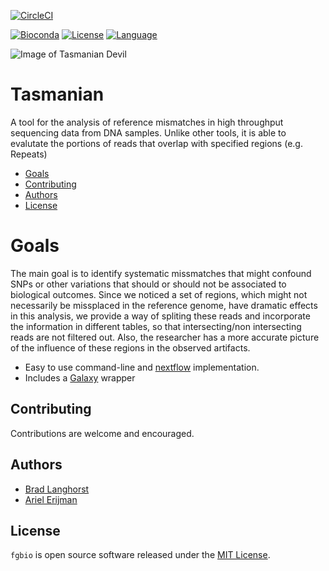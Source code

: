 <!-- [![CircleCI](https://circleci.com/github/nebiolabs/tasmanian.svg?style=svg&circle-token=<c634a27d6a61f118af602803df3aea94ead652d8>)](https://app.circleci.com/github/nebiolabs/tasmanian/pipelines) -->

<!-- copy pasted from circle CI...? -->
[![CircleCI](https://circleci.com/gh/nebiolabs/tasmanian.svg?style=svg)](https://circleci.com/gh/nebiolabs/tasmanian)

[![Bioconda](https://img.shields.io/conda/dn/bioconda/fgbio.svg?label=Bioconda)](http://bioconda.github.io/recipes/fgbio/README.html)
[![License](http://img.shields.io/badge/license-MIT-blue.svg)](https://github.com/nebiolabs/tasmanian/blob/master/LICENSE)
[![Language](https://img.shields.io/badge/Made%20with-Python-1f425f.svg)](https://www.python.org)

![Image of Tasmanian Devil](https://upload.wikimedia.org/wikipedia/commons/thumb/4/43/Sarcophilus_harrisii_taranna.jpg/512px-Sarcophilus_harrisii_taranna.jpg)

Tasmanian
====

A tool for the analysis of reference mismatches in high throughput sequencing data from DNA samples. Unlike other tools, it is able to evalutate the portions of reads that overlap with specified regions (e.g. Repeats)


<!---toc start-->
  * [Goals](#goals)
  * [Contributing](#contributing)
  * [Authors](#authors)
  * [License](#license)

<!---toc end-->

# Goals

The main goal is to identify systematic missmatches that might confound SNPs or other variations that should or should not be associated to biological outcomes. Since we noticed a set of regions, which might not necessarily be missplaced in the reference genome, have dramatic effects in this analysis, we provide a way of spliting these reads and incorporate the information in different tables, so that intersecting/non intersecting reads are not filtered out. Also, the researcher has a more accurate picture of the influence of these regions in the observed artifacts.

* Easy to use command-line and [nextflow](https://www.nextflow.io/) implementation.
* Includes a [Galaxy](https://usegalaxy.org/) wrapper 

## Contributing

Contributions are welcome and encouraged.

## Authors

* [Brad Langhorst](https://github.com/bwlang)
* [Ariel Erijman](https://github.com/aerijman)

## License

`fgbio` is open source software released under the [MIT License](https://github.com/fulcrumgenomics/fgbio/blob/master/LICENSE).

